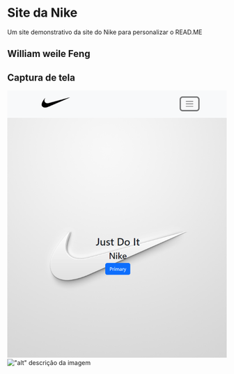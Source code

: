 # Site da Nike
Um site demonstrativo da site do Nike para personalizar o READ.ME
## William weile Feng

## Captura de tela
![plot](img/nike1.png)
!["alt" descrição da imagem]()
